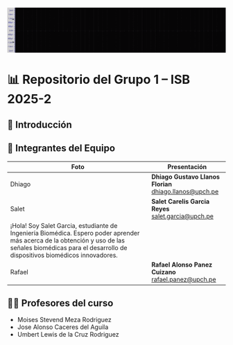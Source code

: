 <p align="center">
  <img src="images/ezgif.com-resize.gif" width="700"/>
</p>

# 📊 Repositorio del Grupo 1 – ISB 2025-2
## 📝 Introducción

## 👥 Integrantes del Equipo
| Foto |       Presentación          |
|-------------|-------------|  
| Dhiago |<strong>Dhiago Gustavo Llanos Florian</strong><br><a href="mailto:dhiago.llanos@upch.pe" style="text-decoration: underline; color: #0366d6;">dhiago.llanos@upch.pe</a>|  
| Salet |<strong>Salet Carelis Garcia Reyes</strong><br><a href="mailto:salet.garcia@upch.pe" style="text-decoration: underline; color: #0366d6;">salet.garcia@upch.pe</a><br>
¡Hola! Soy Salet Garcia, estudiante de Ingeniería Biomédica. Espero poder aprender más acerca de la obtención y uso de las señales biomédicas para el desarrollo de dispositivos biomédicos innovadores. |  
| Rafael  | <strong>Rafael Alonso Panez Cuizano</strong><br><a href="mailto:rafael.panez@upch.pe" style="text-decoration: underline; color: #0366d6;">rafael.panez@upch.pe</a> |  
## 👨‍🏫 Profesores del curso
- Moises Stevend Meza Rodriguez
- Jose Alonso Caceres del Aguila
- Umbert Lewis de la Cruz Rodriguez